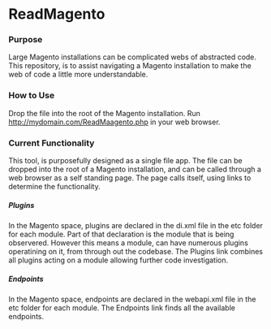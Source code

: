# ReadMagento

### Purpose

Large Magento installations can be complicated webs of abstracted code. This repository, is to assist navigating a Magento installation to make the web of code a little more understandable.

### How to Use

Drop the file into the root of the Magento installation. Run http://mydomain.com/ReadMaagento.php in your web browser.

### Current Functionality

This tool, is purposefully designed as a single file app. The file can be dropped into the root of a Magento installation, and can be called through a web browser as a self standing page. The page calls itself, using links to determine the functionality.

##### Plugins

In the Magento space, plugins are declared in the di.xml file in the etc folder for each module. Part of that declaration is the module that is being observered. However this means a module, can have numerous plugins operatining on it, from through out the codebase. The Plugins link combines all plugins acting on a module allowing further code investigation.

##### Endpoints

In the Magento space, endpoints are declared in the webapi.xml file in the etc folder for each module. The Endpoints link finds all the available endpoints.

